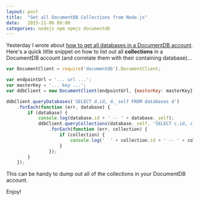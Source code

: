 ```yaml
---
layout: post
title:  "Get all DocumentDB Collections from Node.js"
date:   2015-11-06 09:00
categories: nodejs npm npmjs documentdb
---
```

Yesterday I wrote about [how to get all databases in a DocumentDB account](http://tstringer.github.io/nodejs/npm/npmjs/documentdb/2015/11/05/nodejs-get-documentdb-databases.html).  Here's a quick little snippet on how to list out all **collections** in a DocumentDB account (and correlate them with their containing database)...

```javascript
var DocumentClient = require('documentdb').DocumentClient;

var endpointUrl = '... url ...';
var masterKey = '... key ...';
var ddbClient = new DocumentClient(endpointUrl, {masterKey: masterKey});

ddbClient.queryDatabases('SELECT d.id, d._self FROM databases d')
    .forEach(function (err, database) {
        if (database) {
            console.log(database.id + ' -- ' + database._self);
            ddbClient.queryCollections(database._self, 'SELECT c.id, c._self FROM collections c')
                .forEach(function (err, collection) {
                    if (collection) {
                        console.log('  ' + collection.id + ' -- ' + collection._self);
                    }
                });
        }
    });
```

This can be handy to dump out all of the collections in your DocumentDB account.

Enjoy!